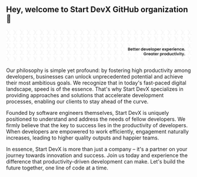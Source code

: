 ## Hey, welcome to Start DevX GitHub organization 👋

![Start DevX LinkedIn banner](./assets/light-linkedin-banner.png)

Our philosophy is simple yet profound: by fostering high productivity among developers, businesses can unlock unprecedented potential and achieve their most ambitious goals. We recognize that in today's fast-paced digital landscape, speed is of the essence. That's why Start DevX specializes in providing approaches and solutions that accelerate development processes, enabling our clients to stay ahead of the curve.

Founded by software engineers themselves, Start DevX is uniquely positioned to understand and address the needs of fellow developers. We firmly believe that the key to success lies in the productivity of developers. When developers are empowered to work efficiently, engagement naturally increases, leading to higher quality outputs and happier teams.

In essence, Start DevX is more than just a company – it's a partner on your journey towards innovation and success. Join us today and experience the difference that productivity-driven development can make. Let's build the future together, one line of code at a time.
